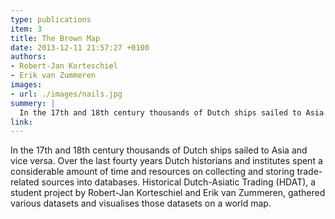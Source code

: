 ```yaml
---
type: publications
item: 3
title: The Brown Map 
date: 2013-12-11 21:57:27 +0100
authors:
- Robert-Jan Korteschiel
- Erik van Zummeren
images:
- url: ./images/nails.jpg
summery: |
  In the 17th and 18th century thousands of Dutch ships sailed to Asia and vice versa. Historical Dutch-Asiatic Trading (HDAT) gathered various datasets and visualises those datasets on a world map.
link: 
---
```

In the 17th and 18th century thousands of Dutch ships sailed to Asia and vice versa. Over the last fourty years Dutch historians and institutes spent a considerable amount of time and resources on collecting and storing trade-related sources into databases. Historical Dutch-Asiatic Trading (HDAT), a student project by Robert-Jan Korteschiel and Erik van Zummeren, gathered various datasets and visualises those datasets on a world map.